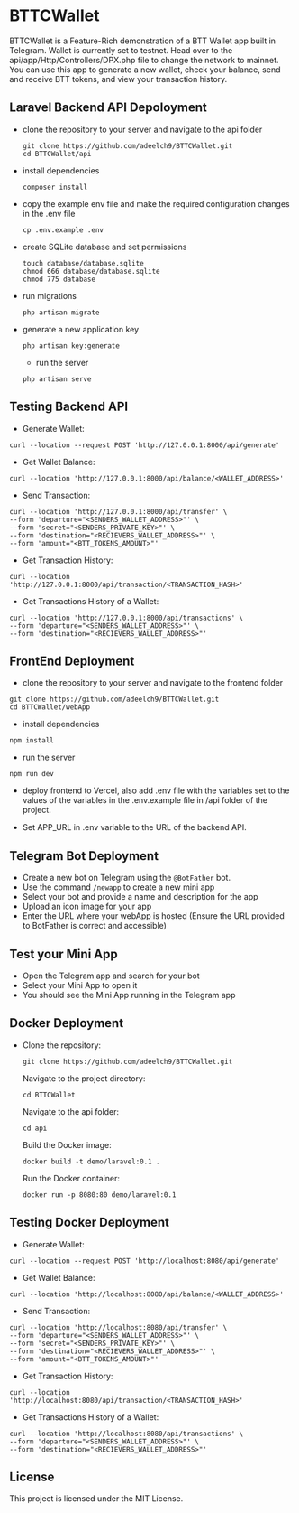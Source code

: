 # BTTCWallet
BTTCWallet is a Feature-Rich demonstration of a BTT Wallet app built in Telegram. Wallet is currently set to testnet. Head over to the api/app/Http/Controllers/DPX.php file to change the network to mainnet. You can use this app to generate a new wallet, check your balance, send and receive BTT tokens, and view your transaction history.

## Laravel Backend API Depoloyment
- clone the repository to your server and navigate to the api folder
  ```
  git clone https://github.com/adeelch9/BTTCWallet.git
  cd BTTCWallet/api
  ```

- install dependencies
  ```
  composer install
  ```

- copy the example env file and make the required configuration changes in the .env file
  ```
  cp .env.example .env
  ```

- create SQLite database and set permissions
  ```
  touch database/database.sqlite
  chmod 666 database/database.sqlite
  chmod 775 database
  ```

- run migrations
  ```
  php artisan migrate
  ```

- generate a new application key
  ```
  php artisan key:generate
  ```

  - run the server
  ```
  php artisan serve
  ```

## Testing Backend API
  - Generate Wallet:
  ```
  curl --location --request POST 'http://127.0.0.1:8000/api/generate'
  ```

  - Get Wallet Balance:
  ```
  curl --location 'http://127.0.0.1:8000/api/balance/<WALLET_ADDRESS>'
  ```

  - Send Transaction:
  ```
  curl --location 'http://127.0.0.1:8000/api/transfer' \
--form 'departure="<SENDERS_WALLET_ADDRESS>"' \
--form 'secret="<SENDERS_PRIVATE_KEY>"' \
--form 'destination="<RECIEVERS_WALLET_ADDRESS>"' \
--form 'amount="<BTT_TOKENS_AMOUNT>"'
  ```

  - Get Transaction History:
  ```
  curl --location 'http://127.0.0.1:8000/api/transaction/<TRANSACTION_HASH>'
  ```

  - Get Transactions History of a Wallet:
  ```
  curl --location 'http://127.0.0.1:8000/api/transactions' \
--form 'departure="<SENDERS_WALLET_ADDRESS>"' \
--form 'destination="<RECIEVERS_WALLET_ADDRESS>"'
  ```


## FrontEnd Deployment
  - clone the repository to your server and navigate to the frontend folder
  ```
  git clone https://github.com/adeelch9/BTTCWallet.git
  cd BTTCWallet/webApp
  ```

  - install dependencies
  ```
  npm install
  ```

  - run the server
  ```
  npm run dev
  ```

  - deploy frontend to Vercel, also add .env file with the variables set to the values of the variables in the .env.example file in /api folder of the project.
  
  - Set APP_URL in .env variable to the URL of the backend API.
  
  
## Telegram Bot Deployment
  - Create a new bot on Telegram using the `@BotFather` bot.
  - Use the command `/newapp` to create a new mini app
  - Select your bot and provide a name and description for the app
  - Upload an icon image for your app
  - Enter the URL where your webApp is hosted (Ensure the URL provided to BotFather is correct and accessible)
  
## Test your Mini App
  - Open the Telegram app and search for your bot
  - Select your Mini App to open it
  - You should see the Mini App running in the Telegram app

## Docker Deployment

- Clone the repository:
  ```
  git clone https://github.com/adeelch9/BTTCWallet.git
  ```
  Navigate to the project directory:
  ```
  cd BTTCWallet
  ```
  Navigate to the api folder:
  ```
  cd api
  ```
  Build the Docker image:
  ```
  docker build -t demo/laravel:0.1 .
  ```
  Run the Docker container:
  ```
  docker run -p 8080:80 demo/laravel:0.1
  ```
## Testing Docker Deployment
  - Generate Wallet:
  ```
  curl --location --request POST 'http://localhost:8080/api/generate'
  ```

  - Get Wallet Balance:
  ```
  curl --location 'http://localhost:8080/api/balance/<WALLET_ADDRESS>'
  ```

  - Send Transaction:
  ```
  curl --location 'http://localhost:8080/api/transfer' \
  --form 'departure="<SENDERS_WALLET_ADDRESS>"' \
  --form 'secret="<SENDERS_PRIVATE_KEY>"' \
  --form 'destination="<RECIEVERS_WALLET_ADDRESS>"' \
  --form 'amount="<BTT_TOKENS_AMOUNT>"'
  ```

  - Get Transaction History:
  ```
  curl --location 'http://localhost:8080/api/transaction/<TRANSACTION_HASH>'
  ```

  - Get Transactions History of a Wallet:
  ```
  curl --location 'http://localhost:8080/api/transactions' \
  --form 'departure="<SENDERS_WALLET_ADDRESS>"' \
  --form 'destination="<RECIEVERS_WALLET_ADDRESS>"'
  ```

  ## License
  This project is licensed under the MIT License.